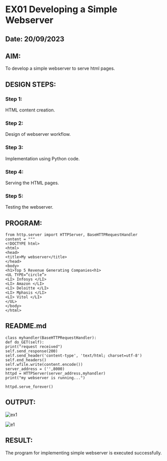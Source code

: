 # EX01 Developing a Simple Webserver
## Date: 20/09/2023

## AIM:
To develop a simple webserver to serve html pages.

## DESIGN STEPS:
### Step 1: 
HTML content creation.

### Step 2:
Design of webserver workflow.

### Step 3:
Implementation using Python code.

### Step 4:
Serving the HTML pages.

### Step 5:
Testing the webserver.

## PROGRAM:
```
from http.server import HTTPServer, BaseHTTPRequestHandler
content = """
<!DOCTYPE html>
<html>
<head>
<title>My webserver</title>
</head>
<body>
<h1>Top 5 Revenue Generating Companies<h1>
<UL TYPE=“circle”>
<LI> Infosys </LI>		
<LI> Amazon </LI>
<LI> Deloitte </LI>
<LI> Mphasis </LI>
<LI> Vitol </LI>
</UL>
</body>
</html>
```
## README.md
```
class myhandler(BaseHTTPRequestHandler):
def do_GET(self):
print("request received")
self.send_response(200)
self.send_header('content-type', 'text/html; charset=utf-8')
self.end_headers()
self.wfile.write(content.encode())
server_address = ('',8000)
httpd = HTTPServer(server_address,myhandler)
print("my webserver is running...")

httpd.serve_forever()
```



## OUTPUT:
![ex1](https://github.com/skiruthika648/simplewebserver/assets/128348968/b5e78b7f-bee4-4c78-99cb-c1c539738923)

![e1](https://github.com/skiruthika648/simplewebserver/assets/128348968/ff313792-c427-434a-913a-9441c154b909)



## RESULT:
The program for implementing simple webserver is executed successfully.

